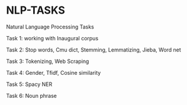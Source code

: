 # NLP-TASKS
Natural Language Processing Tasks

Task 1: working with Inaugural corpus 

Task 2: Stop words, Cmu dict, Stemming, Lemmatizing, Jieba, Word net 

Task 3: Tokenizing, Web Scraping

Task 4: Gender, Tfidf, Cosine similarity 

Task 5: Spacy NER

Task 6: Noun phrase 

